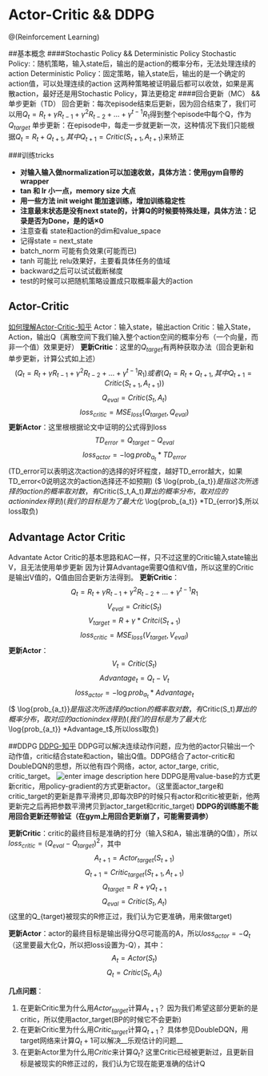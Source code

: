 # Actor-Critic && DDPG
@(Reinforcement Learning)


##基本概念
####Stochastic Policy && Deterministic Policy
Stochastic Policy:：随机策略，输入state后，输出的是action的概率分布，无法处理连续的action
Deterministic Policy：固定策略，输入state后，输出的是一个确定的action值，可以处理连续的action
这两种策略被证明最后都可以收敛，如果是离散action，最好还是用Stochastic Policy，算法更稳定
####回合更新（MC） && 单步更新（TD）
回合更新：每次episode结束后更新，因为回合结束了，我们可以用$Q_t = R_t + \gamma R_{t-1}+\gamma^2R_{t-2}+ ... +\gamma^{t-1}R_1$得到整个episode中每个Q，作为$Q_{target}$
单步更新：在episode中，每走一步就更新一次，这种情况下我们只能根据$Q_t = R_t+Q_{t+1},其中Q_{t+1} = Critic(S_{t+1},A_{t+1})$来矫正

###训练tricks
* __对输入输入做normalization可以加速收敛，具体方法：使用gym自带的wrapper__
* __tan 和 lr 小一点，memory size 大点__
* __用一些方法 init weight 能加速训练，增加训练稳定性__
* __注意最末状态是没有next state的，计算Q的时候要特殊处理，具体方法：记录是否为Done，是的话×0__
* 注意查看 state和action的dim和value_space
* 记得state = next_state
* batch_norm 可能有负效果(可能而已)
* tanh 可能比 relu效果好，主要看具体任务的值域
* backward之后可以试试截断梯度
* test的时候可以把随机策略设置成只取概率最大的action

## Actor-Critic
[如何理解Actor-Critic-知乎](https://www.zhihu.com/question/56692640/answer/154994442)
Actor：输入state，输出action
Critic：输入State，Action，输出Q（离散空间下我们输入整个action空间的概率分布（一个向量，而非一个值）效果更好）
__更新Critic__：这里的$Q_{target}$有两种获取办法（回合更新和单步更新，计算公式如上述）
$$(Q_t = R_t + \gamma R_{t-1}+\gamma^2R_{t-2}+ ... +\gamma^{t-1}R_1) 或者 (Q_t = R_t+Q_{t+1},其中Q_{t+1} = Critic(S_{t+1},A_{t+1}))$$
$$Q_{eval}=Critic(S_t,A_t)$$
$$loss_{critic} = MSE_{loss}(Q_{target},Q_{eval})$$
__更新Actor__：这里根根据论文中证明的公式得到loss
$$TD_{error}=Q_{target}-Q_{eval}$$
$$loss_{actor} = -\log{prob_{a_t}} *TD_{error}$$
(TD_error可以表明这次action的选择的好坏程度，越好TD_error越大，如果TD_error<0说明这次的action选择还不如预期)
($ \log{prob_{a_t}}$是指这次所选择的action的概率取对数，有$Critic(S_t,A_t)$算出的概率分布，取对应的action index得到)
(我们的目标是为了最大化$ \log{prob_{a_t}} *TD_{error}$,所以loss取负)


## Advantage Actor Critic 
Advantate Actor Critic的基本思路和AC一样，只不过这里的Critic输入state输出V，且无法使用单步更新
因为计算Advantage需要Q值和V值，所以这里的Critic是输出V值的，Q值由回合更新方法得到。
__更新Critic__：
$$Q_t = R_t + \gamma R_{t-1}+\gamma^2R_{t-2}+ ... +\gamma^{t-1}R_1$$
$$V_{eval}=Critic(S_t)$$
$$V_{target}=R+\gamma *Critci(S_{t+1})$$
$$loss_{critic} = MSE_{loss}(V_{target},V_{eval})$$
__更新Actor__：
$$V_t=Critic(S_t)$$
$$Advantage_t = Q_t-V_t$$
$$loss_{actor} = -\log{prob_{a_t}} *Advantage_t$$
($ \log{prob_{a_t}}$是指这次所选择的action的概率取对数，有$Critic(S_t)$算出的概率分布，取对应的action index得到)
(我们的目标是为了最大化$ \log{prob_{a_t}} *Advantage_t$,所以loss取负)



##DDPG
[DDPG-知乎](https://zhuanlan.zhihu.com/p/26754280)
DDPG可以解决连续动作问题，应为他的actor只输出一个动作值，critic结合state和action，输出Q值。DDPG结合了actor-critic和DoubleDQN的思想，所以他有四个网络，actor, actor_targe, critic, critic_target。
![enter image description here](https://pic4.zhimg.com/v2-e35901a8f900e29d5c7a65cef9bb256b_b.png)
DDPG是用value-base的方式更新critic，用policy-gradient的方式更新actor。（这里面actor_targe和critic_target的更新是靠平滑拷贝,即每次BP的时候只有actor和critic被更新，他两更新完之后再把参数平滑拷贝到actor_target和critic_target)
__DDPG的训练能不能用回合更新还带验证（在gym上用回合更新崩了，可能需要调参）__

__更新Critic__：critic的最终目标是准确的打分（输入S和A，输出准确的Q值），所以 $loss_{critic} = (Q_{eval} - Q_{target})^2$，其中
$$A_{t+1} = Actor_{target}(S_{t+1})$$
$$Q_{t+1} = Critic_{target}(S_{t+1},A_{t+1})$$
$$Q_{target} = R + \gamma Q_{t+1}$$
$$Q_{eval}=Critic(S_t,A_t)$$
(这里的Q_{target}被现实的R修正过，我们认为它更准确，用来做target)

__更新Actor__：actor的最终目标是输出得分Q尽可能高的A，所以$loss_{actor}= - Q_t$（这里要最大化Q，所以把loss设置为-Q），其中：
$$A_t = Actor(S_t)$$
$$Q_t = Critic(S_t,A_t)$$

__几点问题__：
1. 在更新Critic里为什么用$Actor_{target}$计算$A_{t+1}$？
    因为我们希望这部分更新的是critic，所以使用actor_target(BP的时候它不会更新)
2. 在更新Critic里为什么用$Critic_{target}$计算$Q_{t+1}$？
	具体参见DoubleDQN，用target网络来计算$Q_t+1$可以解决__乐观估计的问题__
3. 在更新Actor里为什么用$Critic$来计算$Q_t$?
  这里Critic已经被更新过，且更新目标是被现实的R修正过的，我们认为它现在能更准确的估计Q
